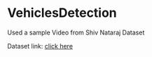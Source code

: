 # VehiclesDetection
Used a sample Video from Shiv Nataraj Dataset

Dataset link: [click here]([https://www.shivnatraj.com/home])

